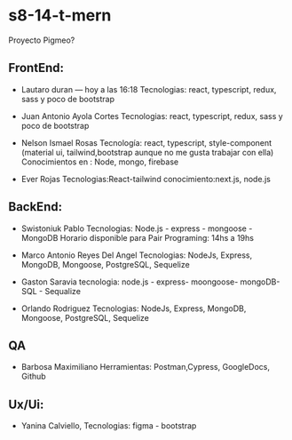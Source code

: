 # s8-14-t-mern
Proyecto Pigmeo?
## FrontEnd:

- Lautaro duran — hoy a las 16:18
  Tecnologias: react, typescript, redux, sass y poco de bootstrap

- Juan Antonio Ayola Cortes
  Tecnologias: react, typescript, redux, sass y poco de bootstrap

- Nelson Ismael Rosas
  Tecnología: react, typescript, style-component (material ui, tailwind,bootstrap aunque no me gusta trabajar con ella)
  Conocimientos en : Node, mongo, firebase

- Ever Rojas
  Tecnologias:React-tailwind
  conocimiento:next.js, node.js

## BackEnd:

- Swistoniuk Pablo
  Tecnologias: Node.js - express - mongoose - MongoDB
  Horario disponible para Pair Programing: 14hs a 19hs

- Marco Antonio Reyes Del Angel
  Tecnologias: NodeJs, Express, MongoDB, Mongoose, PostgreSQL, Sequelize

- Gaston Saravia
  tecnologia: node.js - express- moongoose- mongoDB- SQL - Sequalize

- Orlando Rodriguez
  Tecnologias: NodeJs, Express, MongoDB, Mongoose, PostgreSQL, Sequelize
  
## QA

- Barbosa Maximiliano 
  Herramientas: Postman,Cypress, GoogleDocs, Github 

## Ux/Ui:

- Yanina Calviello,
  Tecnologias: figma - bootstrap
